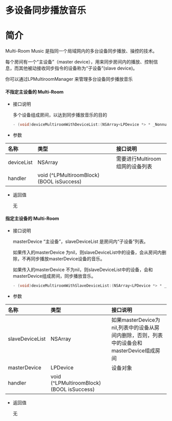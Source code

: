 # 多设备同步播放音乐

# 简介

Multi-Room Music 是指同一个局域网内的多台设备同步播放、操控的技术。

每个房间有一个“主设备”（master device），用来同步房间内的播放、控制信息，而其他被动接收同步指令的设备称为“子设备”(slave device)。

你可以通过LPMultiroomManager 来管理多台设备同步播放音乐


#### 不指定主设备的 Multi-Room

- 接口说明

    多个设备组成房间，以达到同步播放音乐的目的

    ``` ObjectiveC
    - (void)deviceMultiroomWithDeviceList:(NSArray<LPDevice *> * _Nonnull)deviceList handler:(LPMultiroomBlock)handler;
    ```

- 参数

| 名称         | 类型                                     | 接口说明                                        |
| :----------- | :-----------------------                 | :---------------------------------------------- |
| deviceList   | NSArray                                  | 需要进行Multiroom组网的设备列表                 |
| handler      | void (^LPMultiroomBlock)(BOOL isSuccess) |                                                 |

- 返回值

    无

#### 指定主设备的 Multi-Room

- 接口说明

    masterDevice “主设备”，slaveDeviceList 是房间内“子设备”列表。<br>

    如果传入的masterDevice 为nil，则slaveDeviceList中的设备，会从房间内删除，不再同步播放masterDevice设备的音乐。<br>

    如果传入的masterDevice 不为nil，则slaveDeviceList中的设备，会和masterDevice组成房间，同步播放音乐。<br>

    ``` ObjectiveC
    - (void)deviceMultiroomWithSlaveDeviceList:(NSArray<LPDevice *> * _Nonnull)slaveDeviceList masterDevice:(LPDevice * _Nullable)masterDevice handler:(LPMultiroomBlock)handler;
    ```

- 参数

| 名称            | 类型                                     | 接口说明                                                                                   |
| :-----------    | :--------------                          | :-------------------------------------------------------------------------------           |
| slaveDeviceList | NSArray                                  | 如果masterDevice为nil,列表中的设备从房间内删除，否则，列表中的设备会和masterDevice组成房间 |
| masterDevice    | LPDevice                                 | 设备对象                                                                                   |
| handler         | void (^LPMultiroomBlock)(BOOL isSuccess) |                                                                                            |

- 返回值

    无
